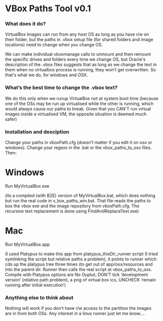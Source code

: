 VBox Paths Tool v0.1
====================

### What does it do?
VirtualBox Images can run from any host OS as long as you have r/w on their folder, but the paths in .vbox setup file (for shared folders and image locations) need to change when you change OS. 

We can make individual vboxmanage calls to unmount and then remount the specific drives and folders every time we change OS, but Oracle's description of the .vbox files suggests that as long as we change the text in them when no virtualbox process is running, they won't get overwritten. So that's what we do, for windows and OSX. 

### What’s the best time to change the .vbox text?
We do this only when we runup VirtualBox not at system boot time (because one of the OSs may be run up virtualised while the other is running, which would always cause our paths to break. Given that you CAN'T run virtual images inside a virtualised VM, the opposite situation is deemed much safer)

### Installation and desciption
Change your paths in vboxPath.cfg (doesn’t matter if you edit it on osx or windows). Change your regexs in the .bat or the vbox_paths_to_osx files. Then:

Windows
=======
Run MyVirtualBox.exe

(its a compiled (with B2E) version of MyVirtualBox.bat, which does nothing but run the real code in v_box_paths_win.bat. That file reads the paths to box the vbox exe and the image repository from vboxPath.cfg. The recursive text replacement is done using FindAndReplaceText.exe)

Mac
===
Run MyVirtualBox.app

(I used Platypus to make this app from platypus_thisDir_runner script (I tried symlinking the script but relative paths a problem), it points to runner which cds up the platypus tree three times (to get out of app/osx/resources and into the parent dir. Runner then calls the real script at vbox_paths_to_osx. Compile with Platypus options are No Ouptut, DON’T tick ‘development version’ (relative path problem), a png of virtual box ico, UNCHECK ‘remain running after initial execution’)

### Anything else to think about
Nothing will work if you don’t have r/w access to the partition the images are in from both OSs. Any interest in a linux runner just let me know….
